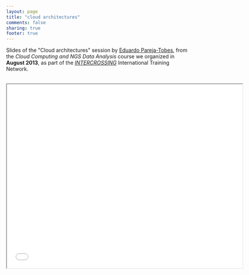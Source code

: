 ```yaml
---
layout: page
title: "cloud architectures"
comments: false
sharing: true
footer: true
---
```


Slides of the "Cloud architectures" session by [Eduardo Pareja-Tobes](/eparejatobes), from the _Cloud Computing and NGS Data Analysis_ course we organized in **August 2013**, as part of the [_INTERCROSSING_](/intercrossing) International Training Network.

<br>

<iframe class="frame" width="640" height="500" allowfullscreen mozallowfullscreen webkitallowfullscreen src="../embedder.html#raw.cloud-architectures.html">


